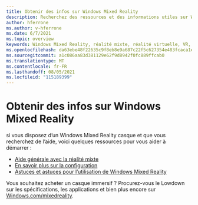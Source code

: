 ```yaml
---
title: Obtenir des infos sur Windows Mixed Reality
description: Recherchez des ressources et des informations utiles sur Windows Mixed Reality.
author: hferrone
ms.author: v-hferrone
ms.date: 6/7/2021
ms.topic: overview
keywords: Windows Mixed Reality, réalité mixte, réalité virtuelle, VR, MR,
ms.openlocfilehash: da63ebe48f22635c9f8eb8e9a687c22f5c627354e483fcaca1eebe2fb8f57480
ms.sourcegitcommit: a1c086aa83d381129e62f9d8942f0fc889ffcab0
ms.translationtype: MT
ms.contentlocale: fr-FR
ms.lasthandoff: 08/05/2021
ms.locfileid: "115189399"
---
```

# <a name="get-info-about-windows-mixed-reality"></a>Obtenir des infos sur Windows Mixed Reality

si vous disposez d’un Windows Mixed Reality casque et que vous recherchez de l’aide, voici quelques ressources pour vous aider à démarrer :

* [Aide générale avec la réalité mixte](index.yml)
* [En savoir plus sur la configuration](set-up-windows-mixed-reality.md)
* [Astuces et astuces pour l’utilisation de Windows Mixed Reality](https://support.microsoft.com/tips/home)

Vous souhaitez acheter un casque immersif ? Procurez-vous le Lowdown sur les spécifications, les applications et bien plus encore sur [Windows.com/mixedreality](https://www.microsoft.com/mixed-reality/windows-mixed-reality?rtc=1).